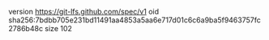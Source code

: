 version https://git-lfs.github.com/spec/v1
oid sha256:7bdbb705e231bd11491aa4853a5aa6e717d01c6c6a9ba5f9463757fc2786b48c
size 102
